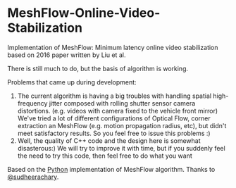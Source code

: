 # MeshFlow-Online-Video-Stabilization
Implementation of MeshFlow: Minimum latency online video stabilization based on 2016 paper written by Liu et al.

There is still much to do, but the basis of algorithm is working.

Problems that came up during development:
1) The current algorithm is having a big troubles with handling spatial high-frequency jitter composed with rolling shutter sensor camera distortions. (e.g. videos with camera fixed to the vehicle front mirror) We've tried a lot of different configurations of Optical Flow, corner extraction an MeshFlow (e.g. motion propagation radius, etc), but didn't meet satisfactory results. So you feel free to issue this problems :)
2) Well, the quality of C++ code and the design here is somewhat disasterous:) We will try to improve it with time, but if you suddenly feel the need to try this code, then feel free to do what you want

Based on the [Python](https://github.com/sudheerachary/Mesh-Flow-Video-Stabilization) implementation of MeshFlow algorithm. Thanks to [@sudheerachary](https://github.com/sudheerachary). 

